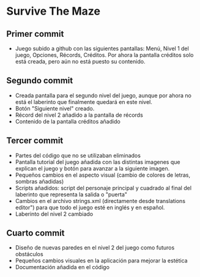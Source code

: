 # Survive The Maze

## Primer commit

- Juego subido a github con las siguientes pantallas: Menú, Nivel 1 del juego, Opciones, Récords, Créditos. Por ahora la pantalla créditos solo está creada, pero aún no está puesto su contenido.

## Segundo commit

- Creada pantalla para el segundo nivel del juego, aunque por ahora no está el laberinto que finalmente quedará en este nivel.
- Botón "Siguiente nivel" creado.
- Récord del nivel 2 añadido a la pantalla de récords
- Contenido de la pantalla créditos añadido

## Tercer commit

- Partes del código que no se utilizaban eliminados
- Pantalla tutorial del juego añadida con las distintas imagenes que explican el juego y botón para avanzar a la siguiente imagen.
- Pequeños cambios en el aspecto visual (cambio de colores de letras, sombras añadidas)
- Scripts añadidos: script del personaje principal y cuadrado al final del laberinto que representa la salida o "puerta"
- Cambios en el archivo strings.xml (directamente desde translations editor") para que todo el juego esté en inglés y en español.
- Laberinto del nivel 2 cambiado

## Cuarto commit

- Diseño de nuevas paredes en el nivel 2 del juego como futuros obstáculos
- Pequeños cambios visuales en la aplicación para mejorar la estética
- Documentación añadida en el código
